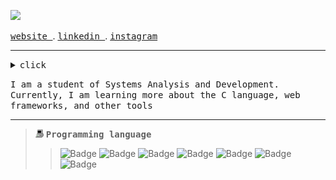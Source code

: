 ![](https://readme-typing-svg.demolab.com?font=Fira+Code&pause=1000&color=EDEDED&random=false&width=435&lines=Hello,+my+name+is+Guilherme!)

<samp><a href="">website </a></samp>. <samp><a href=""> linkedin </a></samp>. <samp><a href=""> instagram</a></samp>

 <hr>

<details><summary><samp>click </samp></summary>
  
```rust
public class Main {
    public static void main(String[] args) {
        System.out.println("Welcome!");
    }
}

```
<br>




</details>


<samp>I am a student of Systems Analysis and Development. Currently, I am learning more about the C language, web frameworks, and other tools</samp>

<hr>

<blockquote>
 <img width="13" src="my_computer_animated_commission_by_wrim_d5iuujc.gif"> <samp><b>Programming language</b></samp>

 
> ![Badge](https://img.shields.io/badge/Html-informational?style=flat&logo=HTML5&logoColor=black&color=ffffff)
> ![Badge](https://img.shields.io/badge/Css-informational?style=flat&logo=CSS3&logoColor=black&color=ffffff)
![Badge](https://img.shields.io/badge/JavaScript-informational?style=flat&logo=Javascript&logoColor=black&color=ffffff)
![Badge](https://img.shields.io/badge/Lua-informational?style=flat&logo=Lua&logoColor=black&color=ffffff)
![Badge](https://img.shields.io/badge/Dart-informational?style=flat&logo=Dart&logoColor=black&color=ffffff)
![Badge](https://img.shields.io/badge/Java-informational?style=flat&logo=Java&logoColor=black&color=ffffff)
![Badge](https://img.shields.io/badge/C-informational?style=flat&logo=C&logoColor=black&color=ffffff)


</blockquote>



